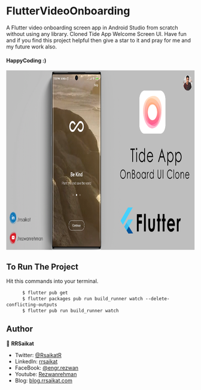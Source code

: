 # FlutterVideoOnboarding

A Flutter video onboarding screen app in Android Studio from scratch without using any library.
Cloned Tide App Welcome Screen UI. Have fun and if you find this project helpful then give a star to it and pray for me and my future work also. 
#### HappyCoding :)


<p align="start">
<img src="https://raw.githubusercontent.com/rrsaikat/Flutter_Video_OnBoarding/master/assets/banner.png" height ="480" width ="820"/>
</p>


## To Run The Project
Hit this commands into your terminal.

          $ flutter pub get
          $ flutter packages pub run build_runner watch --delete-conflicting-outputs
          $ flutter pub run build_runner watch


## Author

👤 **RRSaikat**

- Twitter: [@RsaikatR](https://twitter.com/RsaikatR?s=09)
- LinkedIn: [rrsaikat](https://www.linkedin.com/in/rrsaikat/)
- FaceBook: [@engr.rezwan](https://www.facebook.com/engr.rezwan)
- Youtube: [Rezwanrehman](http://www.youtube.com/c/Rezwanrehman)
- Blog: [blog.rrsaikat.com](https://blog.rrsaikat.com)
